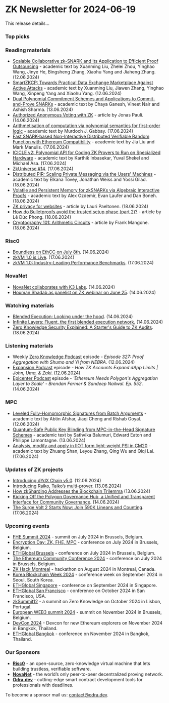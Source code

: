 # ZK Newsletter for 2024-06-19
This release details...

### Top picks

### Reading materials 
* [Scalable Collaborative zk-SNARK and Its Application to Efficient Proof Outsourcing](https://eprint.iacr.org/2024/940.pdf) - academic text by Xuanming Liu, Zhelei Zhou, Yinghao Wang, Jinye He, Bingsheng Zhang, Xiaohu Yang and Jiaheng Zhang. (12.06.2024)
* [SmartZKCP: Towards Practical Data Exchange Marketplace Against Active Attacks](https://eprint.iacr.org/2024/941.pdf) - academic text by Xuanming Liu, Jiawen Zhang, Yinghao Wang, Xinpeng Yang and Xiaohu Yang. (12.06.2024)
* [Dual Polynomial Commitment Schemes and Applications to Commit-and-Prove SNARKs](https://eprint.iacr.org/2024/943.pdf) - academic text by Chaya Ganesh, Vineet Nair and Ashish Sharma. (13.06.2024)
* [Authorized Anonymous Voting with ZK](https://medium.com/@jonas_casper/authorized-anonymous-voting-with-zk-721853cd8709) - article by Jonas Pauli. (14.06.2024)
* [Arithmetisation of computation via polynomial semantics for first-order logic](https://eprint.iacr.org/2024/954.pdf) - academic text by Murdoch J. Gabbay. (17.06.2024)
* [Fast SNARK-based Non-Interactive Distributed Verifiable Random Function with Ethereum Compatibility](https://eprint.iacr.org/2024/968.pdf) - academic text by Jia Liu and Mark Manulis. (17.06.2024)
* [ICICLE v2: Polynomial API for Coding ZK Provers to Run on Specialized Hardware](https://eprint.iacr.org/2024/973.pdf) - academic text by Karthik Inbasekar, Yuval Shekel and Michael Asa. (17.06.2024)
* [ZkUniverse #14](https://medium.com/@ZkCampus/zkuniverse-14-029c7518db62). (17.06.2024)
* [Distributed PIR: Scaling Private Messaging via the Users' Machines](https://eprint.iacr.org/2024/978.pdf) - academic text by Elkana Tovey, Jonathan Weiss and Yossi Gilad. (18.06.2024)
* [Volatile and Persistent Memory for zkSNARKs via Algebraic Interactive Proofs](https://eprint.iacr.org/2024/979.pdf) - academic text by Alex Ozdemir, Evan Laufer and Dan Boneh. (18.06.2024)
* [ZK privacy for websites](https://medium.com/@laurippeltonen/zk-privacy-for-websites-3e6a67fc79b1) - article by Lauri Paeltonen. (18.06.2024)
* [How do Bulletproofs avoid the trusted setup phase (part 2)?](https://leducphong.medium.com/how-do-bulletproofs-avoid-the-trusted-setup-phase-part-2-68a9da23e1f6) - article by Lê Đức Phong. (18.06.2024)
* [Cryptography 101: Arithmetic Circuits](https://medium.com/@francomangone18/cryptography-101-arithmetic-circuits-351ca87647a9) - article by Frank Mangone. (18.06.2024)

### Risc0
* [Boundless on EthCC on July 8th](https://x.com/RiscZero/status/1801603437173321857). (14.06.2024)
* [zkVM 1.0 is Live](https://www.risczero.com/blog/hello-zkvm-1-0). (17.06.2024)
* [zkVM 1.0: Industry-Leading Performance Benchmarks](https://www.risczero.com/blog/beating-moores-law-with-zkvm-1-0). (17.06.2024)

### NovaNet 
* [NovaNet collaborates with K3 Labs](https://x.com/k3_labs/status/1801545284515729828). (14.06.2024)
* [Houman Shadab as panelist on ZK webinar on June 25](https://x.com/EntEthAlliance/status/1801654113790259273). (14.06.2024)

### Watching materials
* [Blended Execution: Looking under the hood](https://www.youtube.com/watch?v=e4ZysLwoQ8c). (14.06.2024)
* [Infinite Layers: Fluent, the first blended execution network.](https://www.youtube.com/watch?v=Ma64fs7-M9E) (14.06.2024)
* [Zero Knowledge Security Explained: A Starter's Guide to ZK Audits](https://www.youtube.com/watch?v=hxPjKct-5iQ). (18.06.2024)

### Listening materials
* Weekly [Zero Knowledge Podcast](https://zeroknowledge.fm/327-2/) episode - *Episode 327: Proof Aggregation with Shumo and Yi from NEBRA*. (12.06.2024)
* [Expansion Podcast](https://www.youtube.com/watch?v=VMmI77qcLyg) episode - *How ZK Accounts Expand dApp Limits | John, Uma, & Zaki*. (12.06.2024) 
* [Epicenter Podcast](https://www.youtube.com/watch?v=pCzjW6GrRTg) episode - *'Ethereum Needs Polygon's Aggregation Layer to Scale' - Brendan Farmer & Sandeep Nailwal. Ep. 552*. (14.06.2024)

### MPC
* [Leveled Fully-Homomorphic Signatures from Batch Arguments](https://eprint.iacr.org/2024/931.pdf) - academic text by Abtin Afshar, Jiaqi Cheng and Rishab Goyal. (12.06.2024)
* [Quantum-Safe Public Key Blinding from MPC-in-the-Head Signature Schemes](https://eprint.iacr.org/2024/945.pdf) - academic text by Sathvika Balumuri, Edward Eaton and Philippe Lamontagne. (13.06.2024)
* [Analysis, modify and apply in IIOT form light-weight PSI in CM20](https://eprint.iacr.org/2024/969.pdf) - academic text by Zhuang Shan, Leyou Zhang, Qing Wu and Qiqi Lai. (17.06.2024)
 
### Updates of ZK projects
* [Introducing dYdX Chain v5.0](https://dydx.exchange/blog/version-5). (12.06.2024)
* [Introducing Raiko, Taiko’s multi-prover](https://taiko.mirror.xyz/qmw6Or2T8OnadFpqULXDZaIzsBKRVvavB-AEUvp6fxM). (13.06.2024)
* [How zkSharding Addresses the Blockchain Trilemma](https://nil.foundation/blog/post/zkSharding_scaling) (13.06.2024)
* [Kicking Off the Polygon Governance Hub, a Unified and Transparent Interface for Community Governance](https://polygon.technology/blog/kicking-off-the-polygon-governance-hub-a-unified-and-transparent-interface-for-community-governance). (14.06.2024)
* [The Surge Volt 2 Starts Now: Join 590K Lineans and Counting](https://linea.mirror.xyz/atPtcNQWJg02G-Za-nOB5A5OQKcZn_t1Blq05PO-17I). (17.06.2024)

### Upcoming events
* [FHE Summit 2024](https://twitter.com/FHEOnchain/status/1777666116455911823/photo/1/) - summit on July 2024 in Brussels, Belgium. 
* [Encryption Day: ZK, FHE, MPC](https://lu.ma/encrypt) - conference on July 2024 in Brussels, Belgium.
* [ETHGlobal Brussels](https://ethglobal.com/events/brussels) - conference on July 2024 in Brussels, Belgium. 
* [The Ethereum Community Conference 2024](https://ethcc.io/) - conference on July 2024 in Brussels, Belgium. 
* [ZK Hack Montreal](https://zk-hack-montreal.devfolio.co/) - hackathon on August 2024 in Montreal, Canada.
* [Korea Blockchain Week 2024](https://koreablockchainweek.com/) - conference week on September 2024 in Seoul, South Korea.
* [ETHGlobal Singapore](https://ethglobal.com/events/singapore2024) - conference on September 2024 in Singapore.
* [ETHGlobal San Francisco](https://ethglobal.com/events/sanfrancisco2024) - conference on October 2024 in San Francisco, USA.
* [zkSummit12](https://www.zksummit.com/) - a summit on Zero Knowledge on October 2024 in Lisbon, Portugal.
* [European WEB3 summit 2024](https://www.web3eurosummit.eu/) - summit on November 2024 in Brussels, Belgium.
* [DevCon 2024](https://devcon.org/) - Devcon for new Ethereum explorers on November 2024 in Bangkok, Thailand.
* [ETHGlobal Bangkok](https://ethglobal.com/events/bangkok) - conference on November 2024 in Bangkok, Thailand. 

### Our Sponsors
* **[Risc0](https://www.risczero.com/)** - an open-source, zero-knowledge virtual machine that lets building trustless, verifiable software.
* **[NovaNet](https://www.novanet.xyz/)** - the world’s only peer-to-peer decentralized proving network.
* **[Odra.dev](https://odra.dev)** - cutting-edge smart contract development tools for professionals with deadlines.
 
To become a sponsor mail us: contact@odra.dev.